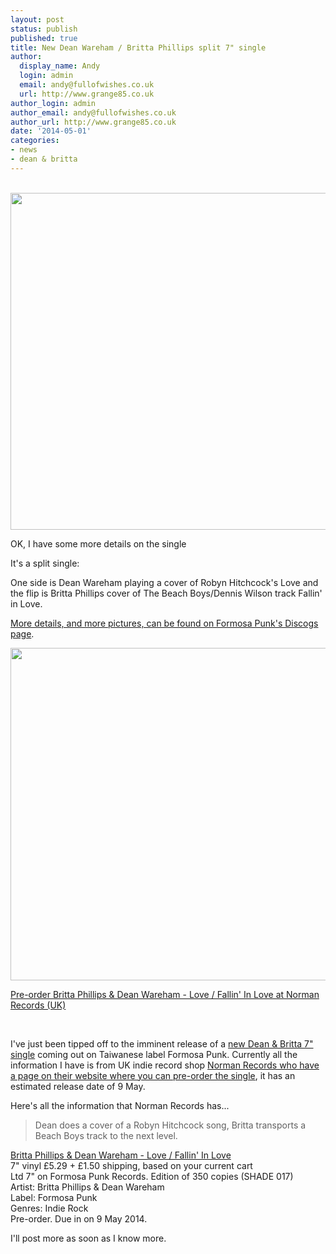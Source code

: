 ```yaml
---
layout: post
status: publish
published: true
title: New Dean Wareham / Britta Phillips split 7" single
author:
  display_name: Andy
  login: admin
  email: andy@fullofwishes.co.uk
  url: http://www.grange85.co.uk
author_login: admin
author_email: andy@fullofwishes.co.uk
author_url: http://www.grange85.co.uk
date: '2014-05-01'
categories:
- news
- dean & britta
---
```

<p><ins datetime="2014-05-02T17:45:46+00:00"><br />
<img src="https://media.fullofwishes.co.uk/05-dean_wareham/sleeves/dean-wareham-love-formosa-punk.jpg" width="529" height="539" class="aligncenter" /></p>
<p>OK, I have some more details on the single</p>
<p>It's a split single:</p>
<p>One side is Dean Wareham playing a cover of Robyn Hitchcock's Love and the flip is Britta Phillips cover of The Beach Boys/Dennis Wilson track Fallin' in Love.</p>
<p><a href="http://www.discogs.com/Dean-Wareham-Britta-Phillips-Love-Fallin-In-Love/master/682159">More details, and more pictures, can be found on Formosa Punk's Discogs page</a>.</p>
<p><img src="https://media.fullofwishes.co.uk/05-dean_wareham/sleeves/dean-wareham-love-formosa-punk-reverse.jpg" width="529" height="532" class="aligncenter" /></p>
<p><a href="http://www.normanrecords.com/records/147340-britta-phillips-dean-wareham-love-fallin-in-love-">Pre-order Britta Phillips & Dean Wareham - Love / Fallin' In Love at Norman Records (UK)</a></p>
<p></ins><br />
<a id="more"></a><a id="more-8981"></a></p>
<p>I've just been tipped off to the imminent release of a <a href="http://www.normanrecords.com/records/147340-britta-phillips-dean-wareham-love-fallin-in-love-">new Dean & Britta 7" single</a> coming out on Taiwanese label Formosa Punk. Currently all the information I have is from UK indie record shop <a href="http://www.normanrecords.com/records/147340-britta-phillips-dean-wareham-love-fallin-in-love-">Norman Records who have a page on their website where you can pre-order the single</a>, it has an estimated release date of 9 May.</p>
<p>Here's all the information that Norman Records has...</p>
<blockquote><p>Dean does a cover of a Robyn Hitchcock song, Britta transports a Beach Boys track to the next level.</p></blockquote>
<p>    <a href="http://www.normanrecords.com/records/147340-britta-phillips-dean-wareham-love-fallin-in-love-">Britta Phillips & Dean Wareham - Love / Fallin' In Love</a><br />
    7" vinyl £5.29 + £1.50 shipping, based on your current cart<br />
    Ltd 7" on Formosa Punk Records. Edition of 350 copies (SHADE 017)<br />
    Artist: Britta Phillips & Dean Wareham<br />
    Label: Formosa Punk<br />
    Genres: Indie Rock<br />
    Pre-order. Due in on 9 May 2014.</p>
<p>I'll post more as soon as I know more.</p>
